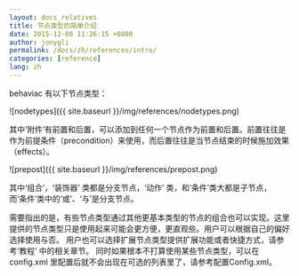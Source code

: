 ```yaml
---
layout: docs_relatives
title: 节点类型的简单介绍 
date: 2015-12-08 11:26:15 +0800
author: jonygli
permalink: /docs/zh/references/intro/
categories: [reference]
lang: zh
---
```


behaviac 有以下节点类型：

![nodetypes]({{ site.baseurl }}/img/references/nodetypes.png)

其中‘附件’有前置和后置，可以添加到任何一个节点作为前置和后置。前置往往是作为前提条件（precondition）来使用，而后置往往是当节点结束的时候施加效果（effects）。

![prepost]({{ site.baseurl }}/img/references/prepost.png)

其中‘组合’，‘装饰器’ 类都是分支节点，‘动作’ 类，和‘条件’类大都是子节点， 而‘条件’类中的‘或’、‘与’是分支节点。

需要指出的是，有些节点类型通过其他更基本类型的节点的组合也可以实现。这里提供的节点类型只是使用起来可能会更方便，更直观些。用户可以根据自己的偏好选择使用与否。 用户也可以选择扩展节点类型提供扩展功能或者快捷方式，请参考‘教程’ 中的相关章节。 同时如果根本不打算使用某些节点类型，可以在 config.xml 里配置后就不会出现在可选的列表里了，请参考配置Config.xml。
